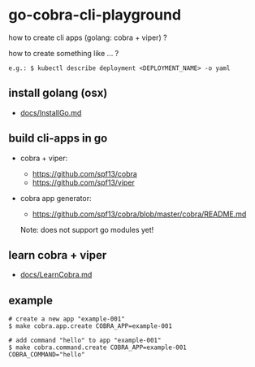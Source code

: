 # go-cobra-cli-playground
how to create cli apps (golang: cobra + viper) ?

how to create something like ... ?
```
e.g.: $ kubectl describe deployment <DEPLOYMENT_NAME> -o yaml
```



## install golang (osx)

- [docs/InstallGo.md](docs/InstallGo.md)

## build cli-apps in go

- cobra + viper:
    - https://github.com/spf13/cobra
    - https://github.com/spf13/viper
    
- cobra app generator:
    - https://github.com/spf13/cobra/blob/master/cobra/README.md 
    
    Note: does not support go modules yet!   

## learn cobra + viper    

- [docs/LearnCobra.md](docs/LearnCobra.md)
      
    
## example
```
# create a new app "example-001"
$ make cobra.app.create COBRA_APP=example-001

# add command "hello" to app "example-001"
$ make cobra.command.create COBRA_APP=example-001 COBRA_COMMAND="hello"

```
    
